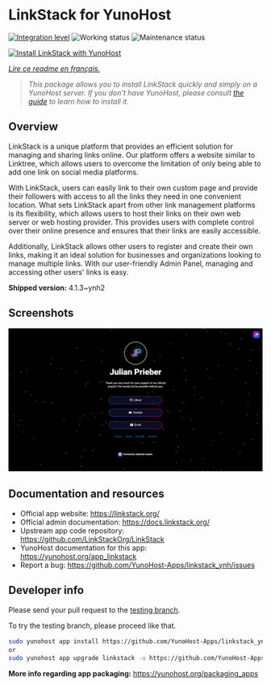 <!--
N.B.: This README was automatically generated by https://github.com/YunoHost/apps/tree/master/tools/README-generator
It shall NOT be edited by hand.
-->

# LinkStack for YunoHost

[![Integration level](https://dash.yunohost.org/integration/linkstack.svg)](https://dash.yunohost.org/appci/app/linkstack) ![Working status](https://ci-apps.yunohost.org/ci/badges/linkstack.status.svg) ![Maintenance status](https://ci-apps.yunohost.org/ci/badges/linkstack.maintain.svg)

[![Install LinkStack with YunoHost](https://install-app.yunohost.org/install-with-yunohost.svg)](https://install-app.yunohost.org/?app=linkstack)

*[Lire ce readme en français.](./README_fr.md)*

> *This package allows you to install LinkStack quickly and simply on a YunoHost server.
If you don't have YunoHost, please consult [the guide](https://yunohost.org/#/install) to learn how to install it.*

## Overview

LinkStack is a unique platform that provides an efficient solution for managing and sharing links online. Our platform offers a website similar to Linktree, which allows users to overcome the limitation of only being able to add one link on social media platforms.

With LinkStack, users can easily link to their own custom page and provide their followers with access to all the links they need in one convenient location. What sets LinkStack apart from other link management platforms is its flexibility, which allows users to host their links on their own web server or web hosting provider. This provides users with complete control over their online presence and ensures that their links are easily accessible.

Additionally, LinkStack allows other users to register and create their own links, making it an ideal solution for businesses and organizations looking to manage multiple links. With our user-friendly Admin Panel, managing and accessing other users' links is easy.


**Shipped version:** 4.1.3~ynh2

## Screenshots

![Screenshot of LinkStack](./doc/screenshots/preview.png)

## Documentation and resources

* Official app website: <https://linkstack.org/>
* Official admin documentation: <https://docs.linkstack.org/>
* Upstream app code repository: <https://github.com/LinkStackOrg/LinkStack>
* YunoHost documentation for this app: <https://yunohost.org/app_linkstack>
* Report a bug: <https://github.com/YunoHost-Apps/linkstack_ynh/issues>

## Developer info

Please send your pull request to the [testing branch](https://github.com/YunoHost-Apps/linkstack_ynh/tree/testing).

To try the testing branch, please proceed like that.

``` bash
sudo yunohost app install https://github.com/YunoHost-Apps/linkstack_ynh/tree/testing --debug
or
sudo yunohost app upgrade linkstack -u https://github.com/YunoHost-Apps/linkstack_ynh/tree/testing --debug
```

**More info regarding app packaging:** <https://yunohost.org/packaging_apps>
